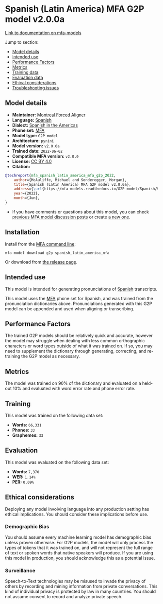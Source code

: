 
# Spanish (Latin America) MFA G2P model v2.0.0a

[Link to documentation on mfa-models](https://mfa-models.readthedocs.io/en/main/g2p/spanish_latin_america_mfa.html)

Jump to section:

- [Model details](#model-details)
- [Intended use](#intended-use)
- [Performance Factors](#performance-factors)
- [Metrics](#metrics)
- [Training data](#training-data)
- [Evaluation data](#evaluation-data)
- [Ethical considerations](#ethical-considerations)
- [Troubleshooting issues](#troubleshooting-issues)

## Model details

- **Maintainer:** [Montreal Forced Aligner](https://montreal-forced-aligner.readthedocs.io/)
- **Language:** [Spanish](https://en.wikipedia.org/wiki/Spanish_language)
- **Dialect:** [Spanish in the Americas](https://en.wikipedia.org/wiki/Spanish_language_in_the_Americas)
- **Phone set:** [MFA](https://mfa-models.readthedocs.io/en/refactor/mfa_phone_set.html#spanish)
- **Model type:** `G2P model`
- **Architecture:** `pynini`
- **Model version:** `v2.0.0a`
- **Trained date:** `2022-06-02`
- **Compatible MFA version:** `v2.0.0`
- **License:** [CC BY 4.0](https://github.com/MontrealCorpusTools/mfa-models/tree/main/g2p/spanish/latin_america_mfa/v2.0.0a/LICENSE)
- **Citation:**

```bibtex
@techreport{mfa_spanish_latin_america_mfa_g2p_2022,
	author={McAuliffe, Michael and Sonderegger, Morgan},
	title={Spanish (Latin America) MFA G2P model v2.0.0a},
	address={\url{https://mfa-models.readthedocs.io/G2P model/Spanish/Spanish (Latin America) MFA G2P model v2_0_0a.html}},
	year={2022},
	month={Jun},
}
```

- If you have comments or questions about this model, you can check [previous MFA model discussion posts](https://github.com/MontrealCorpusTools/mfa-models/discussions?discussions_q=Spanish+Latin+America+MFA+G2P+model+v2.0.0a) or create [a new one](https://github.com/MontrealCorpusTools/mfa-models/discussions/new).

## Installation

Install from the [MFA command line](https://montreal-forced-aligner.readthedocs.io/en/latest/user_guide/models/index.html):

```
mfa model download g2p spanish_latin_america_mfa
```

Or download from [the release page](https://github.com/MontrealCorpusTools/mfa-models/releases/tag/g2p-spanish_latin_america_mfa-v2.0.0a).

## Intended use

This model is intended for generating pronunciations of [Spanish](https://en.wikipedia.org/wiki/Spanish_language) transcripts.

This model uses the [MFA](https://mfa-models.readthedocs.io/en/refactor/mfa_phone_set.html#spanish) phone set for Spanish, and was trained from the pronunciation dictionaries above. Pronunciations generated with this G2P model can be appended and used when aligning or transcribing.

## Performance Factors

The trained G2P models should be relatively quick and accurate, however the model may struggle when dealing with less common orthographic characters or word types outside of what it was trained on. If so, you may need to supplement the dictionary through generating, correcting, and re-training the G2P model as necessary.

## Metrics

The model was trained on 90% of the dictionary and evaluated on a held-out 10% and evaluated with word error rate and phone error rate.

## Training

This model was trained on the following data set:


* **Words:** `66,331`
* **Phones:** `33`
* **Graphemes:** `33`

## Evaluation

This model was evaluated on the following data set:


* **Words:** `7,370`
* **WER:** `1.14%`
* **PER:** `0.09%`

## Ethical considerations

Deploying any model involving language into any production setting has ethical implications. You should consider these implications before use.

### Demographic Bias

You should assume every machine learning model has demographic bias unless proven otherwise. For G2P models, the model will only process the types of tokens that it was trained on, and will not represent the full range of text or spoken words that native speakers will produce. If you are using this model in production, you should acknowledge this as a potential issue.

### Surveillance

Speech-to-Text technologies may be misused to invade the privacy of others by recording and mining information from private conversations. This kind of individual privacy is protected by law in many countries. You should not assume consent to record and analyze private speech.
